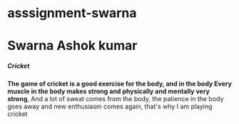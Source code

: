 # asssignment-swarna
# Swarna Ashok kumar
##### Cricket
**The game of cricket is a good exercise for the body, and  in the body Every muscle in the body makes strong and physically and mentally  very strong**, And a lot of sweat comes from the body, the patience in the body goes away and new enthusiasm comes again, that's why I am playing cricket
